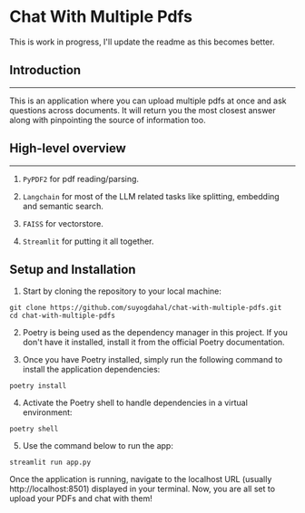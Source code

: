 # Chat With Multiple Pdfs

This is work in progress, I'll update the readme as this becomes better.

## Introduction
------------
This is an application where you can upload multiple pdfs at once and ask questions across documents. It will return you the most closest answer along with pinpointing the source of information too. 

## High-level overview
------------

1. `PyPDF2` for pdf reading/parsing.

2. `Langchain` for most of the LLM related tasks like splitting, embedding and semantic search.

3. `FAISS` for vectorstore. 

4. `Streamlit` for putting it all together.


## Setup and Installation

1. Start by cloning the repository to your local machine:
```shell
git clone https://github.com/suyogdahal/chat-with-multiple-pdfs.git
cd chat-with-multiple-pdfs
```

2. Poetry is being used as the dependency manager in this project. If you don't have it installed, install it from the official Poetry documentation.

3. Once you have Poetry installed, simply run the following command to install the application dependencies:

```shell
poetry install
```

4. Activate the Poetry shell to handle dependencies in a virtual environment:
```shell
poetry shell
```

5. Use the command below to run the app:
```shell
streamlit run app.py
```

Once the application is running, navigate to the localhost URL (usually http://localhost:8501) displayed in your terminal.
Now, you are all set to upload your PDFs and chat with them!